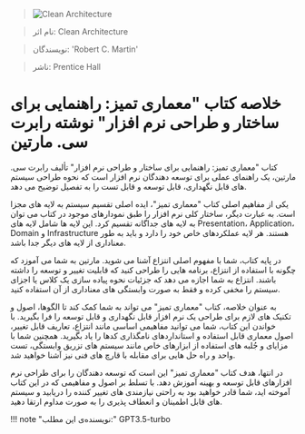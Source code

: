 
> ![Clean Architecture](http://books.google.com/books/content?id=uGE1DwAAQBAJ&printsec=frontcover&img=1&zoom=1&edge=curl&source=gbs_api)

> نام اثر: Clean Architecture 

> نویسندگان: 'Robert C. Martin'

> ناشر: Prentice Hall




# خلاصه کتاب "معماری تمیز: راهنمایی برای ساختار و طراحی نرم افزار" نوشته رابرت سی. مارتین

کتاب "معماری تمیز: راهنمایی برای ساختار و طراحی نرم افزار" تألیف رابرت سی. مارتین، یک راهنمای عملی برای توسعه دهندگان نرم افزار است که نحوه طراحی سیستم های قابل نگهداری، قابل توسعه و قابل تست را به تفصیل توضیح می دهد.

یکی از مفاهیم اصلی کتاب "معماری تمیز"، ایده اصلی تقسیم سیستم به لایه های مجزا است. به عبارت دیگر، ساختار کلی نرم افزار را طبق نمودارهای موجود در کتاب می توان به لایه های جداگانه تقسیم کرد. این لایه ها شامل لایه های Presentation، Application، Domain و Infrastructure هستند. هر لایه عملکردهای خاص خود را دارد و باید به طور معناداری از لایه های دیگر جدا باشد.

در پایه کتاب، شما با مفهوم اصلی انتزاع آشنا می شوید. مارتین به شما می آموزد که چگونه با استفاده از انتزاع، برنامه هایی را طراحی کنید که قابلیت تغییر و توسعه را داشته باشند. انتزاع به شما اجازه می دهد که جزئیات نحوه پیاده سازی یک کلاس یا اجزای سیستم را مخفی کرده و فقط به صورت وابستگی های معناداری از آن استفاده کنید.

به عنوان خلاصه، کتاب "معماری تمیز" می تواند به شما کمک کند تا الگوها، اصول و تکنیک های لازم برای طراحی یک نرم افزار قابل نگهداری و قابل توسعه را فرا بگیرید. با خواندن این کتاب، شما می توانید مفاهیمی اساسی مانند انتزاع، تعاریف قابل تغییر، اصول معماری قابل استفاده و استانداردهای نامگذاری کدها را یاد بگیرید. همچنین شما با مزایای و جُلبه های استفاده از ابزارهای خاص مانند سیستم های تزریق وابستگی، تست واحد و راه حل هایی برای مقابله با قارچ های فنی نیز آشنا خواهید شد.

در انتها، هدف کتاب "معماری تمیز" این است که توسعه دهندگان را برای طراحی نرم افزارهای قابل توسعه و بهینه آموزش دهد. با تسلط بر اصول و مفاهیمی که در این کتاب آموخته اید، شما قادر خواهید بود به راحتی نیازمندی های تغییر کننده را دریابید و سیستم های قابل اطمینان و انعطاف پذیری را به صورت مداوم ارتقا دهید.


!!! note "نویسنده‌ی این مطلب:"
    GPT3.5-turbo


